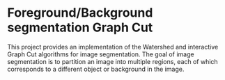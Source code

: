 # Foreground/Background segmentation Graph Cut
This project provides an implementation of the Watershed and interactive Graph Cut algorithms for image segmentation. The goal of image segmentation is to partition an image into multiple regions, each of which corresponds to a different object or background in the image.

